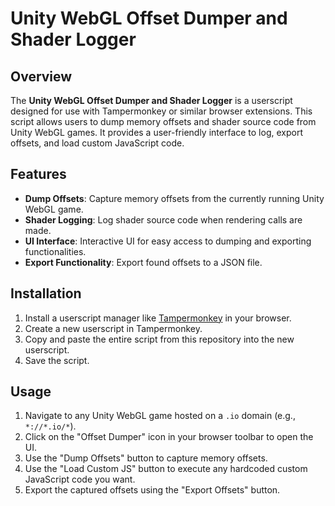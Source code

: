 # Unity WebGL Offset Dumper and Shader Logger

## Overview

The **Unity WebGL Offset Dumper and Shader Logger** is a userscript designed for use with Tampermonkey or similar browser extensions. This script allows users to dump memory offsets and shader source code from Unity WebGL games. It provides a user-friendly interface to log, export offsets, and load custom JavaScript code.

## Features

- **Dump Offsets**: Capture memory offsets from the currently running Unity WebGL game.
- **Shader Logging**: Log shader source code when rendering calls are made.
- **UI Interface**: Interactive UI for easy access to dumping and exporting functionalities.
- **Export Functionality**: Export found offsets to a JSON file.

## Installation

1. Install a userscript manager like [Tampermonkey](https://www.tampermonkey.net/) in your browser.
2. Create a new userscript in Tampermonkey.
3. Copy and paste the entire script from this repository into the new userscript.
4. Save the script.

## Usage

1. Navigate to any Unity WebGL game hosted on a `.io` domain (e.g., `*://*.io/*`).
2. Click on the "Offset Dumper" icon in your browser toolbar to open the UI.
3. Use the "Dump Offsets" button to capture memory offsets.
4. Use the "Load Custom JS" button to execute any hardcoded custom JavaScript code you want.
5. Export the captured offsets using the "Export Offsets" button.


